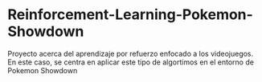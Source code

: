 # Reinforcement-Learning-Pokemon-Showdown
Proyecto acerca del aprendizaje por refuerzo enfocado a los videojuegos. En este caso, se centra en aplicar este tipo de algortimos en el entorno de Pokemon Showdown
